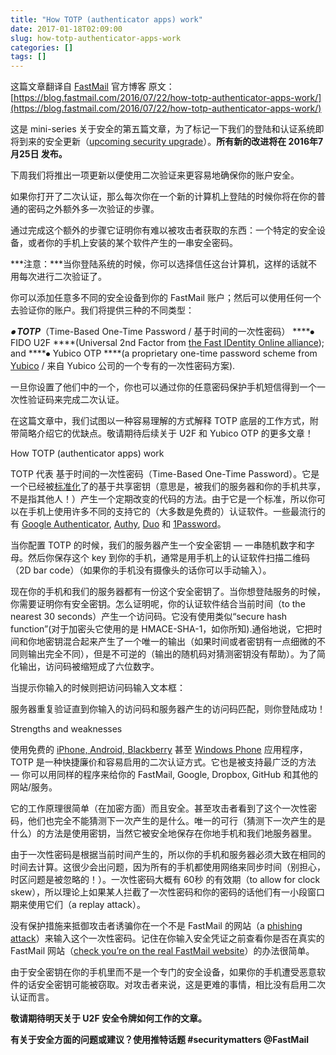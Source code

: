 ```yaml
---
title: "How TOTP (authenticator apps) work"
date: 2017-01-18T02:09:00
slug: how-totp-authenticator-apps-work
categories: []
tags: []
---
```


这篇文章翻译自 [FastMail](https://www.fastmail.com/?STKI=16759801) 官方博客
原文：[https://blog.fastmail.com/2016/07/22/how-totp-authenticator-apps-work/](https://blog.fastmail.com/2016/07/22/how-totp-authenticator-apps-work/)





这是 mini-series 关于安全的第五篇文章，为了标记一下我们的登陆和认证系统即将到来的安全更新（[upcoming security upgrade](https://blog.fastmail.com/2016/07/18/new-features-to-keep-your-fastmail-account-even-more-secure/)）。**所有新的改进将在 2016年7月25日 发布。**









下周我们将推出一项更新以便使用二次验证来更容易地确保你的账户安全。





如果你打开了二次认证，那么每次你在一个新的计算机上登陆的时候你将在你的普通的密码之外额外多一次验证的步骤。





通过完成这个额外的步骤它证明你有难以被攻击者获取的东西：一个特定的安全设备，或者你的手机上安装的某个软件产生的一串安全密码。





***注意：***当你登陆系统的时候，你可以选择信任这台计算机，这样的话就不用每次进行二次验证了。





你可以添加任意多不同的安全设备到你的 FastMail 账户；然后可以使用任何一个去验证你的账户。我们将提供三种的不同类型：





***⦁ TOTP***（Time-Based One-Time Password / 基于时间的一次性密码）
****⦁ FIDO U2F ****(Universal 2nd Factor from [the Fast IDentity Online alliance](https://fidoalliance.org/)); and
****⦁ Yubico OTP ****(a proprietary one-time password scheme from [Yubico](https://www.yubico.com/) / 来自 Yubico 公司的一个专有的一次性密码方案).





一旦你设置了他们中的一个，你也可以通过你的任意密码保护手机短信得到一个一次性验证码来完成二次认证。





在这篇文章中，我们试图以一种容易理解的方式解释 TOTP 底层的工作方式，附带简略介绍它的优缺点。敬请期待后续关于 U2F 和 Yubico OTP 的更多文章！




How TOTP (authenticator apps) work




TOTP 代表 基于时间的一次性密码（Time-Based One-Time Password）。它是一个已经被[标准化](https://tools.ietf.org/html/rfc6238)了的基于共享密钥（意思是，被我们的服务器和你的手机共享，不是指其他人！）产生一个定期改变的代码的方法。由于它是一个标准，所以你可以在手机上使用许多不同的支持它的（大多数是免费的）认证软件。一些最流行的有 [Google Authenticator](https://support.google.com/accounts/answer/1066447?hl=en), [Authy](https://www.authy.com/app/), [Duo](https://duo.com/solutions/features/two-factor-authentication-methods/duo-mobile) 和 [1Password](https://1password.com/)。





当你配置 TOTP 的时候，我们的服务器产生一个安全密钥 &#8212; 一串随机数字和字母。然后你保存这个 key 到你的手机，通常是用手机上的认证软件扫描二维码（2D bar code）（如果你的手机没有摄像头的话你可以手动输入）。





现在你的手机和我们的服务器都有一份这个安全密钥了。当你想登陆服务的时候，你需要证明你有安全密钥。怎么证明呢，你的认证软件结合当前时间（to the nearest 30 seconds）产生一个访问码。它没有使用类似“secure hash function”(对于加密头它使用的是 HMACE-SHA-1，如你所知).通俗地说，它把时间和你地密钥混合起来产生了一个唯一的输出（如果时间或者密钥有一点细微的不同则输出完全不同），但是不可逆的（输出的随机码对猜测密钥没有帮助）。为了简化输出，访问码被缩短成了六位数字。





当提示你输入的时候则把访问码输入文本框：









服务器重复验证直到你输入的访问码和服务器产生的访问码匹配，则你登陆成功！




Strengths and weaknesses




使用免费的 [iPhone, Android, Blackberry](https://support.google.com/accounts/answer/1066447?hl=en) 甚至 [Windows Phone](https://www.microsoft.com/en-US/store/apps/Authenticator/9WZDNCRFJ3RJ) 应用程序，TOTP 是一种快捷廉价和容易启用的二次认证方式。它也是被支持最广泛的方法 &#8212; 你可以用同样的程序来给你的 FastMail, Google, Dropbox, GitHub 和其他的网站/服务。





它的工作原理很简单（在加密方面）而且安全。甚至攻击者看到了这个一次性密码，他们也完全不能猜测下一次产生的是什么。唯一的可行（猜测下一次产生的是什么）的方法是使用密钥，当然它被安全地保存在你地手机和我们地服务器里。





由于一次性密码是根据当前时间产生的，所以你的手机和服务器必须大致在相同的时间去计算。这很少会出问题，因为所有的手机都使用网络来同步时间（别担心，时区问题是被忽略的！）。一次性密码大概有 60秒 的有效期（to allow for clock skew），所以理论上如果某人拦截了一次性密码和你的密码的话他们有一小段窗口期来使用它们（a replay attack）。





没有保护措施来抵御攻击者诱骗你在一个不是 FastMail 的网站（a [phishing attack](https://www.fastmail.com/help/account/phishing.html)）来输入这个一次性密码。记住在你输入安全凭证之前查看你是否在真实的 FastMail 网站（[check you&#8217;re on the real FastMail website](https://www.fastmail.com/help/account/phishing.html#secure)）的办法很简单。





由于安全密钥在你的手机里而不是一个专门的安全设备，如果你的手机遭受恶意软件的话安全密钥可能被窃取。对攻击者来说，这是更难的事情，相比没有启用二次认证而言。









**敬请期待明天关于 U2F 安全令牌如何工作的文章。**





**有关于安全方面的问题或建议？使用推特话题 #securitymatters @FastMail**